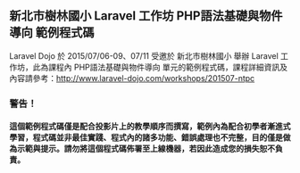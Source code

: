 ## 新北市樹林國小 Laravel 工作坊 PHP語法基礎與物件導向 範例程式碼

Laravel Dojo 於 2015/07/06-09、07/11 受邀於 新北市樹林國小 舉辦 Laravel 工作坊，此為課程內 PHP語法基礎與物件導向 單元的範例程式碼，課程詳細資訊及內容請參考：<http://www.laravel-dojo.com/workshops/201507-ntpc>

### 警告！

#### 這個範例程式碼僅是配合投影片上的教學順序而撰寫，範例內為配合初學者漸進式學習，程式碼並非最佳實踐、程式內的諸多功能、錯誤處理也不完整，目的僅是做為示範與提示。請勿將這個程式碼佈署至上線機器，若因此造成您的損失恕不負責。
